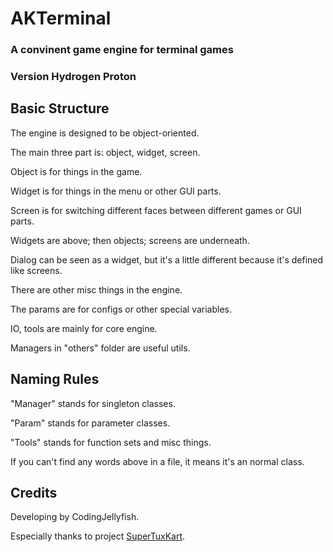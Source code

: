 # AKTerminal
### A convinent game engine for terminal games
### Version Hydrogen Proton
## Basic Structure
The engine is designed to be object-oriented.

The main three part is: object, widget, screen.

Object is for things in the game.

Widget is for things in the menu or other GUI parts.

Screen is for switching different faces between different games or GUI parts.

Widgets are above; then objects; screens are underneath.

Dialog can be seen as a widget, but it's a little different because it's defined like screens.

There are other misc things in the engine.

The params are for configs or other special variables.

IO, tools are mainly for core engine.

Managers in "others" folder are useful utils.
## Naming Rules
"Manager" stands for singleton classes.

"Param" stands for parameter classes.

"Tools" stands for function sets and misc things.

If you can't find any words above in a file, it means it's an normal class.
## Credits
Developing by CodingJellyfish.

Especially thanks to project [SuperTuxKart](https://supertuxkart.net/).
